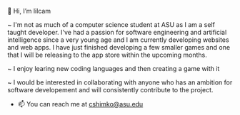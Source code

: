 👋 Hi, I’m lilcam

~ I'm not as much of a computer science student at ASU as I am a self taught developer. I've had a passion for software engineering and artificial intelligence since a very young age and I am currently developing websites and web apps. I have just finished developing a few smaller games and one that I will be releasing to the app store within the upcoming months.

~ I enjoy learing new coding languages and then creating a game with it

~ I would be interested in collaborating with anyone who has an ambition for software developement and will consistently contribute to the project. 

- 📫 You can reach me at cshimko@asu.edu

